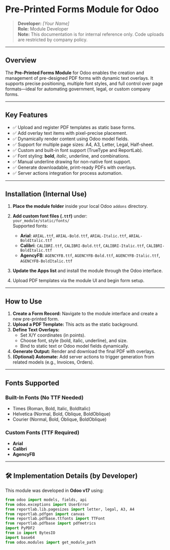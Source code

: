# Pre-Printed Forms Module for Odoo

> **Developer:** *[Your Name]*  
> **Role:** Module Developer  
> **Note:** This documentation is for internal reference only. Code uploads are restricted by company policy.

---

## Overview

The **Pre-Printed Forms Module** for Odoo enables the creation and management of pre-designed PDF forms with dynamic text overlays. It supports precise positioning, multiple font styles, and full control over page formats—ideal for automating government, legal, or custom company forms.

---

## Key Features

- ✅ Upload and register PDF templates as static base forms.  
- ✅ Add overlay text items with pixel-precise placement.  
- ✅ Dynamically render content using Odoo model fields.  
- ✅ Support for multiple page sizes: A4, A3, Letter, Legal, Half-sheet.  
- ✅ Custom and built-in font support (TrueType and ReportLab).  
- ✅ Font styling: **bold**, *italic*, underline, and combinations.  
- ✅ Manual underline drawing for non-native font support.  
- ✅ Generate downloadable, print-ready PDFs with overlays.  
- ✅ Server actions integration for process automation.  

---

## Installation (Internal Use)

1. **Place the module folder** inside your local Odoo `addons` directory.  
2. **Add custom font files (`.ttf`)** under:  
   `your_module/static/fonts/`  
   Supported fonts:
   - **Arial**: `ARIAL.ttf`, `ARIAL-Bold.ttf`, `ARIAL-Italic.ttf`, `ARIAL-BoldItalic.ttf`
   - **Calibri**: `CALIBRI.ttf`, `CALIBRI-Bold.ttf`, `CALIBRI-Italic.ttf`, `CALIBRI-BoldItalic.ttf`
   - **AgencyFB**: `AGENCYFB.ttf`, `AGENCYFB-Bold.ttf`, `AGENCYFB-Italic.ttf`, `AGENCYFB-BoldItalic.ttf`

3. **Update the Apps list** and install the module through the Odoo interface.  
4. Upload PDF templates via the module UI and begin form setup.  

---

## How to Use

1. **Create a Form Record:** Navigate to the module interface and create a new pre-printed form.  
2. **Upload a PDF Template:** This acts as the static background.  
3. **Define Text Overlays:**
   - Set X/Y coordinates (in points).
   - Choose font, style (bold, italic, underline), and size.
   - Bind to static text or Odoo model fields dynamically.
4. **Generate Output:** Render and download the final PDF with overlays.  
5. **(Optional) Automate:** Add server actions to trigger generation from related models (e.g., Invoices, Orders).

---

## Fonts Supported

### Built-In Fonts (No TTF Needed)

- Times (Roman, Bold, Italic, BoldItalic)  
- Helvetica (Normal, Bold, Oblique, BoldOblique)  
- Courier (Normal, Bold, Oblique, BoldOblique)  

### Custom Fonts (TTF Required)

- **Arial**  
- **Calibri**  
- **AgencyFB**

---

## 🛠️ Implementation Details (by Developer)

This module was developed in **Odoo v17** using:

```python
from odoo import models, fields, api
from odoo.exceptions import UserError
from reportlab.lib.pagesizes import letter, legal, A3, A4
from reportlab.pdfgen import canvas
from reportlab.pdfbase.ttfonts import TTFont
from reportlab.pdfbase import pdfmetrics
import PyPDF2
from io import BytesIO
import base64
from odoo.modules import get_module_path
